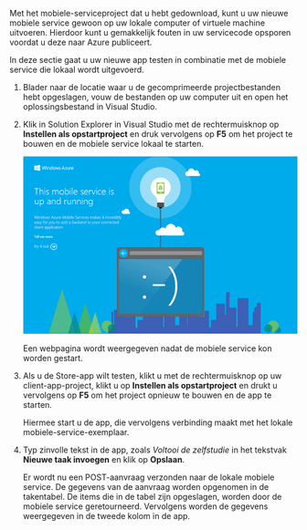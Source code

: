 
Met het mobiele-serviceproject dat u hebt gedownload, kunt u uw nieuwe mobiele service gewoon op uw lokale computer of virtuele machine uitvoeren. Hierdoor kunt u gemakkelijk fouten in uw servicecode opsporen voordat u deze naar Azure publiceert.

In deze sectie gaat u uw nieuwe app testen in combinatie met de mobiele service die lokaal wordt uitgevoerd.

1. Blader naar de locatie waar u de gecomprimeerde projectbestanden hebt opgeslagen, vouw de bestanden op uw computer uit en open het oplossingsbestand in Visual Studio.

2. Klik in Solution Explorer in Visual Studio met de rechtermuisknop op **Instellen als opstartproject** en druk vervolgens op **F5** om het project te bouwen en de mobiele service lokaal te starten.

    ![](./media/mobile-services-dotnet-backend-test-local-service-dotnet/mobile-service-startup.png)

    Een webpagina wordt weergegeven nadat de mobiele service kon worden gestart.

3. Als u de Store-app wilt testen, klikt u met de rechtermuisknop op uw client-app-project, klikt u op **Instellen als opstartproject** en drukt u vervolgens op **F5** om het project opnieuw te bouwen en de app te starten.

    Hiermee start u de app, die vervolgens verbinding maakt met het lokale mobiele-service-exemplaar.   

4. Typ zinvolle tekst in de app, zoals _Voltooi de zelfstudie_ in het tekstvak **Nieuwe taak invoegen** en klik op **Opslaan**.

    Er wordt nu een POST-aanvraag verzonden naar de lokale mobiele service. De gegevens van de aanvraag worden opgenomen in de takentabel. De items die in de tabel zijn opgeslagen, worden door de mobiele service geretourneerd. Vervolgens worden de gegevens weergegeven in de tweede kolom in de app.

<!--HONumber=Sep16_HO3-->


